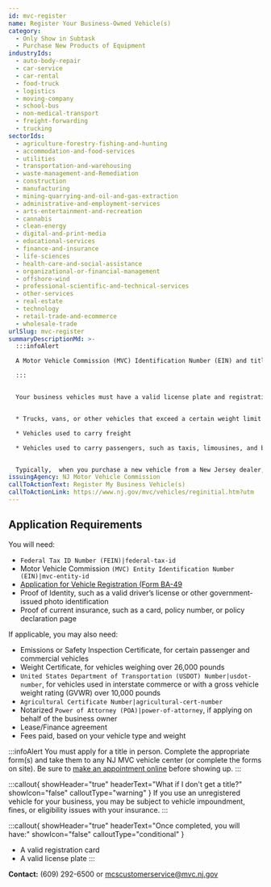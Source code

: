 ```yaml
---
id: mvc-register
name: Register Your Business-Owned Vehicle(s)
category:
  - Only Show in Subtask
  - Purchase New Products of Equipment
industryIds:
  - auto-body-repair
  - car-service
  - car-rental
  - food-truck
  - logistics
  - moving-company
  - school-bus
  - non-medical-transport
  - freight-forwarding
  - trucking
sectorIds:
  - agriculture-forestry-fishing-and-hunting
  - accommodation-and-food-services
  - utilities
  - transportation-and-warehousing
  - waste-management-and-Remediation
  - construction
  - manufacturing
  - mining-quarrying-and-oil-and-gas-extraction
  - administrative-and-employment-services
  - arts-entertainment-and-recreation
  - cannabis
  - clean-energy
  - digital-and-print-media
  - educational-services
  - finance-and-insurance
  - life-sciences
  - health-care-and-social-assistance
  - organizational-or-financial-management
  - offshore-wind
  - professional-scientific-and-technical-services
  - other-services
  - real-estate
  - technology
  - retail-trade-and-ecommerce
  - wholesale-trade
urlSlug: mvc-register
summaryDescriptionMd: >-
  :::infoAlert

  A Motor Vehicle Commission (MVC) Identification Number (EIN) and title showing business ownership are required before registering a business vehicle

  :::


  Your business vehicles must have a valid license plate and registration card to be legally driven on public roads. This includes:


  * Trucks, vans, or other vehicles that exceed a certain weight limit (usually over 10,000 pounds)

  * Vehicles used to carry freight

  * Vehicles used to carry passengers, such as taxis, limousines, and buses


  Typically,  when you purchase a new vehicle from a New Jersey dealer, **they register it for you as part of the sales process.** If you opt out, or have a vehicle that was registered out of state, you, as the buyer, are responsible for registering it in NJ.
issuingAgency: NJ Motor Vehicle Commission
callToActionText: Register My Business Vehicle(s)
callToActionLink: https://www.nj.gov/mvc/vehicles/reginitial.htm?utm
---
```

## Application Requirements
You will need:
* `Federal Tax ID Number (FEIN)|federal-tax-id`
* Motor Vehicle Commission `(MVC) Entity Identification Number (EIN)|mvc-entity-id`
* [Application for Vehicle Registration (Form BA-49](https://www.nj.gov/mvc/pdf/vehicles/BA-49.pdf)
* Proof of Identity, such as a valid driver’s license or other government-issued photo identification
* Proof of current insurance, such as a card, policy number, or policy declaration page

If applicable, you may also need:
* Emissions or Safety Inspection Certificate, for certain passenger and commercial vehicles
* Weight Certificate, for vehicles weighing over 26,000 pounds
* `United States Department of Transportation (USDOT) Number|usdot-number`, for vehicles used in interstate commerce or with a gross vehicle weight rating (GVWR) over 10,000 pounds
* `Agricultural Certificate Number|agricultural-cert-number`
* Notarized `Power of Attorney (POA)|power-of-attorney`, if applying on behalf of the business owner
* Lease/Finance agreement
* Fees paid, based on your vehicle type and weight

:::infoAlert 
 You must apply for a title in person. Complete the appropriate form(s) and take them to any NJ MVC vehicle center (or complete the forms on site). Be sure to [make an appointment online](https://telegov.njportal.com/njmvc/AppointmentWizard/8) before showing up.
:::

:::callout{ showHeader="true" headerText="What if I don't get a title?" showIcon="false" calloutType="warning" }
If you use an unregistered vehicle for your business, you may be subject to vehicle impoundment, fines, or eligibility issues with your insurance.
:::

:::callout{ showHeader="true" headerText="Once completed, you will have:" showIcon="false" calloutType="conditional" }
* A valid registration card 
* A valid license plate
:::

**Contact:** (609) 292-6500 or mcscustomerservice@mvc.nj.gov